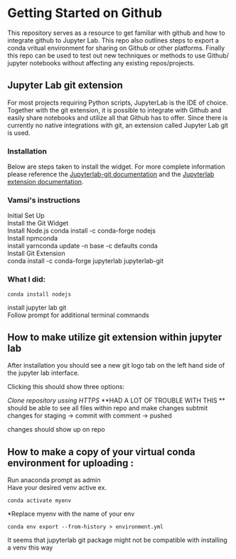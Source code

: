 # Getting Started on Github 
This repository serves as a resource to get familiar with github and how to integrate github to Jupyter Lab.
This repo also outlines steps to export a conda vritual environment for sharing on Github or other platforms.
Finally this repo can be used to test out new techniques or methods to use Github/ jupyter notebooks without affecting any existing repos/projects.


## Jupyter Lab git extension
For most projects requiring Python scripts, JupyterLab is the IDE of choice. Together with the git extension, it is possible to integrate with Github and easily share notebooks and utilize all that Github has to offer. Since there is currently no native integrations with git, an extension called Jupyter Lab git is used. 

### Installation
Below are steps taken to install the widget. For more complete information please reference the [Jupyterlab-git documentation](https://github.com/jupyterlab/jupyterlab-git) and the [Jupyterlab extension documentation](https://jupyterlab.readthedocs.io/en/stable/user/extensions.html).

### Vamsi's instructions
Initial Set Up  
Install the Git Widget  
Install Node.js conda install -c conda-forge nodejs  
Install npmconda  
install yarnconda update -n base -c defaults conda  
Install Git Extension  
conda install -c conda-forge jupyterlab jupyterlab-git


### What I did:
```
conda install nodejs
```
install jupyter lab git  
Follow prompt for additional terminal commands

## How to make utilize git extension within jupyter lab
After installation you should see a new git logo tab on the left hand side of the jupyter lab interface. 

Clicking this should show three options:  

*Clone repository ussing HTTPS*
**HAD A LOT OF TROUBLE WITH THIS **
should be able to see all files within repo and make changes
subtmit changes for staging -> commit with comment -> pushed

changes should show up on repo 


## How to make a copy of your virtual conda environment for uploading :
Run anaconda prompt as admin  
Have your desired venv active ex.
```
conda activate myenv
```
*Replace myenv with the name of your env
```
conda env export --from-history > environment.yml
```
It seems that jupyterlab git package might not be compatible with installing a venv this way





